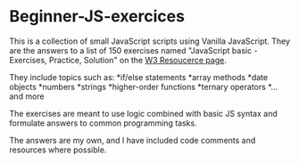 ﻿# Beginner-JS-exercices

This is a collection of small JavaScript scripts using Vanilla JavaScript. They are the answers to a list of 150 exercises named "JavaScript basic - Exercises, Practice, Solution" on the [W3 Resoucerce page](https://www.w3resource.com/javascript-exercises/javascript-basic-exercises.php).

They include topics such as:
*if/else statements
*array methods 
*date objects
*numbers
*strings
*higher-order functions
*ternary operators
*... and more

The exercises are meant to use logic combined with basic JS syntax and formulate answers to common programming tasks.  

The answers are my own, and I have included code comments and resources where possible. 
